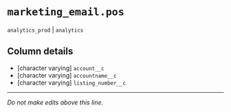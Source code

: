 # `marketing_email.pos`
`analytics_prod` | `analytics`

## Column details
* [character varying] `account__c`
* [character varying] `accountname__c`
* [character varying] `listing_number__c`

-------------------------------------------------------------------------------
*Do not make edits above this line.*
